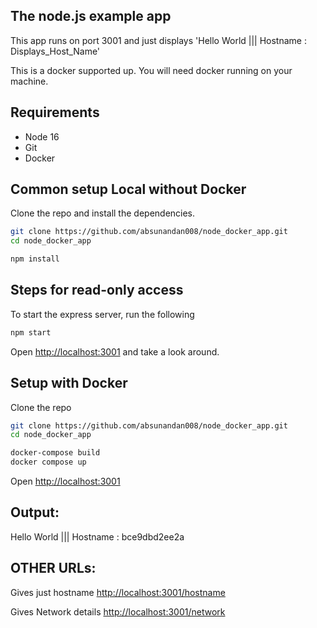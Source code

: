 ## The node.js example app
This app runs on port 3001 and just displays 'Hello World ||| Hostname : Displays_Host_Name'

This is a docker supported up. You will need docker running on your machine.

## Requirements
* Node 16 
* Git
* Docker


## Common setup Local without Docker

Clone the repo and install the dependencies.

```bash
git clone https://github.com/absunandan008/node_docker_app.git
cd node_docker_app
```

```bash
npm install
```

## Steps for read-only access

To start the express server, run the following

```bash
npm start
```

Open [http://localhost:3001](http://localhost:3001) and take a look around.


## Setup with Docker
Clone the repo
```bash
git clone https://github.com/absunandan008/node_docker_app.git
cd node_docker_app
```
```bash
docker-compose build
docker compose up
```
Open [http://localhost:3001](http://localhost:3001)
## Output: 
Hello World ||| Hostname : bce9dbd2ee2a

## OTHER URLs:
Gives just hostname
[http://localhost:3001/hostname](http://localhost:3001/hostname)

Gives Network details
[http://localhost:3001/network](http://localhost:3001/network)






